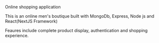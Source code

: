 Online shopping application

This is an online men's boutique built with MongoDb, Express, Node js and React(NextJS Framework)

Feaures include complete product display, authentication and shopping experience.